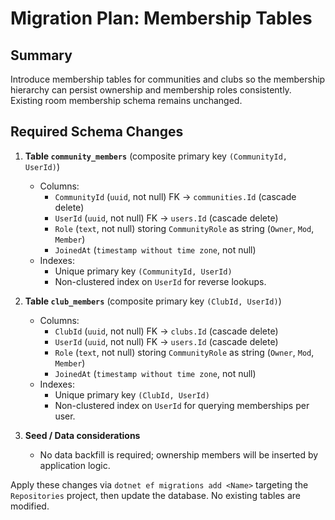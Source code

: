 # Migration Plan: Membership Tables

## Summary
Introduce membership tables for communities and clubs so the membership hierarchy can persist ownership and membership roles consistently. Existing room membership schema remains unchanged.

## Required Schema Changes
1. **Table `community_members`** (composite primary key `(CommunityId, UserId)`)
   - Columns:
     - `CommunityId` (`uuid`, not null) FK → `communities.Id` (cascade delete)
     - `UserId` (`uuid`, not null) FK → `users.Id` (cascade delete)
     - `Role` (`text`, not null) storing `CommunityRole` as string (`Owner`, `Mod`, `Member`)
     - `JoinedAt` (`timestamp without time zone`, not null)
   - Indexes:
     - Unique primary key `(CommunityId, UserId)`
     - Non-clustered index on `UserId` for reverse lookups.

2. **Table `club_members`** (composite primary key `(ClubId, UserId)`)
   - Columns:
     - `ClubId` (`uuid`, not null) FK → `clubs.Id` (cascade delete)
     - `UserId` (`uuid`, not null) FK → `users.Id` (cascade delete)
     - `Role` (`text`, not null) storing `CommunityRole` as string (`Owner`, `Mod`, `Member`)
     - `JoinedAt` (`timestamp without time zone`, not null)
   - Indexes:
     - Unique primary key `(ClubId, UserId)`
     - Non-clustered index on `UserId` for querying memberships per user.

3. **Seed / Data considerations**
   - No data backfill is required; ownership members will be inserted by application logic.

Apply these changes via `dotnet ef migrations add <Name>` targeting the `Repositories` project, then update the database. No existing tables are modified.
